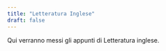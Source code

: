 ```yaml
---
title: "Letteratura Inglese"
draft: false
---
```


Qui verranno messi gli appunti di Letteratura inglese.
